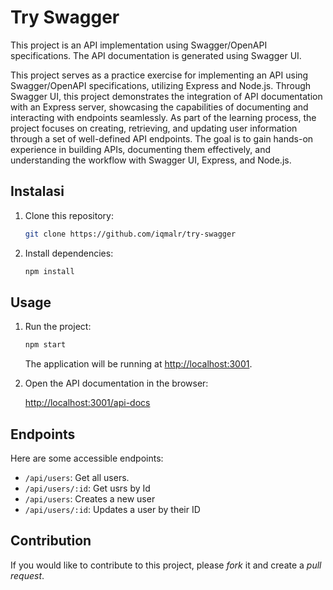 # Try Swagger

This project is an API implementation using Swagger/OpenAPI specifications. The API documentation is generated using Swagger UI.

This project serves as a practice exercise for implementing an API using Swagger/OpenAPI specifications, utilizing Express and Node.js. Through Swagger UI, this project demonstrates the integration of API documentation with an Express server, showcasing the capabilities of documenting and interacting with endpoints seamlessly. As part of the learning process, the project focuses on creating, retrieving, and updating user information through a set of well-defined API endpoints. The goal is to gain hands-on experience in building APIs, documenting them effectively, and understanding the workflow with Swagger UI, Express, and Node.js.

## Instalasi

1. Clone this repository:

   ```bash
   git clone https://github.com/iqmalr/try-swagger
   ```

2. Install dependencies:

   ```bash
   npm install
   ```

## Usage

1. Run the project:

   ```bash
   npm start
   ```

   The application will be running at [http://localhost:3001](http://localhost:3001).

2. Open the API documentation in the browser:

   [http://localhost:3001/api-docs](http://localhost:3001/api-docs)

## Endpoints

Here are some accessible endpoints:

- `/api/users`: Get all users.
- `/api/users/:id`: Get usrs by Id
- `/api/users`: Creates a new user
- `/api/users/:id`: Updates a user by their ID

## Contribution

If you would like to contribute to this project, please _fork_ it and create a _pull request_.
